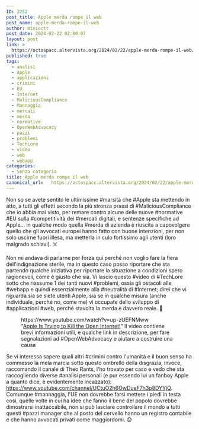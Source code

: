 ```yaml
---
ID: 2252
post_title: Apple merda rompe il web
post_name: apple-merda-rompe-il-web
author: minioctt
post_date: 2024-02-22 02:00:07
layout: post
link: >
  https://octospacc.altervista.org/2024/02/22/apple-merda-rompe-il-web/
published: true
tags:
  - analisi
  - Apple
  - applicazioni
  - crimini
  - EU
  - Internet
  - MaliciousCompliance
  - Mannaggia
  - mercati
  - merda
  - normative
  - OpenWebAdvocacy
  - pazzi
  - problemi
  - TechLore
  - video
  - web
  - webapp
categories:
  - Senza categoria
title: Apple merda rompe il web
canonical_url:   https://octospacc.altervista.org/2024/02/22/apple-merda-rompe-il-web/
---
```

<!-- wp:paragraph -->
<p>Non so se avete sentito le ultimissime #marsità che #Apple sta mettendo in atto, a tutti gli effetti secondo la più stronza prassi di #MaliciousCompliance che io abbia mai visto, per remare contro alcune delle nuove #normative #EU sulla #competitività dei #mercati digitali, e sentenze specifiche ad Apple... in qualche modo quella #merda di azienda è riuscita a capovolgere quello che gli avvocati europei hanno fatto con buone intenzioni, per non solo uscirne fuori illesa, ma metterla in culo fortissimo agli utenti (loro malgrado schiavi). ☠️</p>
<!-- /wp:paragraph -->

<!-- wp:paragraph -->
<p>Non mi andava di parlarne per forza qui perché non voglio fare la fiera dell'indignazione sterile, ma in questo caso posso riportare che sta partendo qualche iniziativa per riportare la situazione a condizioni spero ragionevoli, come è giusto che sia. Vi lascio questo #video di #TechLore sotto che riassume 1 dei tanti nuovi #problemi, ossia gli ostacoli alle #webapp e quindi essenzialmente alla #neutralità di #Internet; direi che vi riguarda sia se siete utenti Apple, sia se in qualche misura (anche individuale, perché no, come me) vi occupate dello sviluppo di #applicazioni #web, perché stavolta la merda è davvero reale. 🥹</p>
<!-- /wp:paragraph -->

<!-- wp:paragraph -->
<p></p>
<!-- /wp:paragraph -->

<!-- wp:embed {"url":"https://www.youtube.com/watch?v=up-zUEFNMww","providerNameSlug":"youtube","responsive":true} -->
<figure class="wp-block-embed is-provider-youtube wp-block-embed-youtube"><div class="wp-block-embed__wrapper">
https://www.youtube.com/watch?v=up-zUEFNMww
</div><figcaption class="wp-element-caption">"<a href="https://www.youtube.com/watch?v=up-zUEFNMww">Apple Is Trying to Kill the Open Internet!</a>" Il video contiene brevi informazioni utili, e qualche link in descrizione, per fare segnalazioni ad #OpenWebAdvocacy e aiutare a costruire una causa</figcaption></figure>
<!-- /wp:embed -->

<!-- wp:paragraph -->
<p></p>
<!-- /wp:paragraph -->

<!-- wp:paragraph -->
<p>Se vi interessa sapere quali altri #crimini contro l'umanità e il buon senso ha commesso la mela marcia sotto questo ombrello della disgrazia, invece, raccomando il canale di Theo Rants, l'ho trovato per caso e vedo che sta raccogliendo diverse #analisi personali (e pur essendo lui un fanboy Apple a quanto dice, è evidentemente incazzato): <a href="https://www.youtube.com/channel/UCtuO2h6OwDueF7h3p8DYYjQ">https://www.youtube.com/channel/UCtuO2h6OwDueF7h3p8DYYjQ</a>. Comunque #mannaggia, l'UE non dovrebbe farsi mettere i piedi in testa così, quelle volte in cui ha idee che fanno il bene del popolo dovrebbe dimostrarsi inattaccabile, non si può lasciare controllare il mondo a tutti questi #pazzi manager che al posto del cervello hanno un registro contabile e che hanno avvocati privati come maggiordomi. 😓</p>
<!-- /wp:paragraph -->